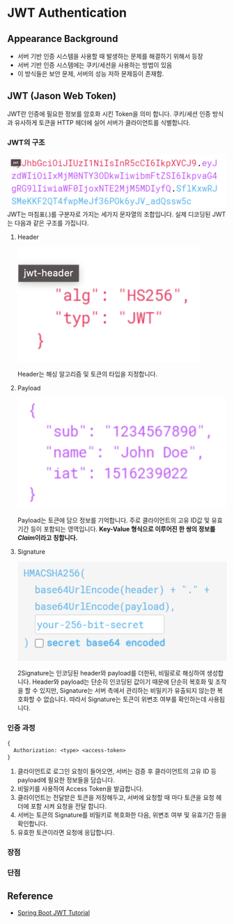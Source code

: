# JWT Authentication

## Appearance Background
* 서버 기반 인증 시스템을 사용할 때 발생하는 문제를 해결하기 위해서 등장
* 서버 기반 인증 시스템에는 쿠키/세션을 사용하는 방법이 있음
* 이 방식들은 보안 문제, 서버의 성능 저하 문제등이 존재함.

## JWT (Jason Web Token)
JWT란 인증에 필요한 정보를 암호화 시킨 Token을 의미 합니다.
쿠키/세션 인증 방식과 유사하게 토큰을 HTTP 헤더에 실어 서버가 클라이언트를 식별합니다.
### JWT의 구조
![jwt](./image/jwt.png)
JWT는 마침표(.)를 구분자로 가지는 세가지 문자열의 조합입니다.
실제 디코딩된 JWT는 다음과 같은 구조를 가집니다.
1. Header
   
   ![header](./image/header.png)
   
    Header는 해싱 알고리즘 및 토큰의 타입을 지정합니다.
2. Payload
   
   ![payload](./image/payload.png)
   
    Payload는 토큰에 담으 정보를 기억합니다.
    주로 클라이언트의 고유 ID값 및 유효기간 등이 포함되는 영역입니다.
    **Key-Value 형식으로 이루어진 한 쌍의 정보를 *Claim*이라고 칭합니다.**  
3. Signature
   
    ![signature](./image/signature.png)
   
    2Signature는 인코딩된 header와 payload를 더한뒤, 비밀로로 해싱하여 생성합니다.
    Header와 payload는 단순히 인코딩된 값이기 때문에 단순히 복호화 및 조작을 할 수 있지만, Signature는 서버 측에서 관리하는 비밀키가 유출되지
    않는한 복호화할 수 없습니다. 따라서 Signature는 토큰이 위변조 여부를 확인하는데 사용됩니다.
### 인증 과정

```text
{
  Authorization: <type> <access-token>  
}
```
1. 클라이언트로 로그인 요청이 들어오면, 서버는 검증 후 클라이언트의 고유 ID 등
payload에 필요한 정보들을 담습니다.
2. 비밀키를 사용하여 Access Token을 발급합니다.
3. 클라이언트는 전달받은 토큰을 저장해두고, 서버에 요청할 때 마다 토큰을 요청 헤더에
포함 시켜 요청을 전달 합니다.
4. 서버는 토큰의 Signature를 비밀키로 복호화한 다음, 위변조 여부 및 유효기간 등을 확인합니다.
5. 유효한 토큰이라면 요청에 응답합니다.

### 장점

### 단점

## Reference
* [Spring Boot JWT Tutorial](https://www.inflearn.com/course/%EC%8A%A4%ED%94%84%EB%A7%81%EB%B6%80%ED%8A%B8-jwt/dashboard)